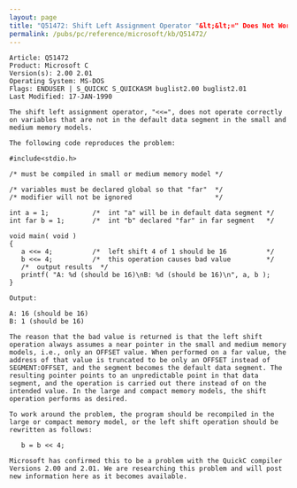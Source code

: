 ```yaml
---
layout: page
title: "Q51472: Shift Left Assignment Operator "&lt;&lt;=" Does Not Work Correctly"
permalink: /pubs/pc/reference/microsoft/kb/Q51472/
---
```


	Article: Q51472
	Product: Microsoft C
	Version(s): 2.00 2.01
	Operating System: MS-DOS
	Flags: ENDUSER | S_QUICKC S_QUICKASM buglist2.00 buglist2.01
	Last Modified: 17-JAN-1990
	
	The shift left assignment operator, "<<=", does not operate correctly
	on variables that are not in the default data segment in the small and
	medium memory models.
	
	The following code reproduces the problem:
	
	#include<stdio.h>
	
	/* must be compiled in small or medium memory model */
	
	/* variables must be declared global so that "far"  */
	/* modifier will not be ignored                     */
	
	int a = 1;           /*  int "a" will be in default data segment */
	int far b = 1;       /*  int "b" declared "far" in far segment   */
	
	void main( void )
	{
	   a <<= 4;          /*  left shift 4 of 1 should be 16          */
	   b <<= 4;          /*  this operation causes bad value         */
	   /*  output results  */
	   printf( "A: %d (should be 16)\nB: %d (should be 16)\n", a, b );
	}
	
	Output:
	
	A: 16 (should be 16)
	B: 1 (should be 16)
	
	The reason that the bad value is returned is that the left shift
	operation always assumes a near pointer in the small and medium memory
	models, i.e., only an OFFSET value. When performed on a far value, the
	address of that value is truncated to be only an OFFSET instead of
	SEGMENT:OFFSET, and the segment becomes the default data segment. The
	resulting pointer points to an unpredictable point in that data
	segment, and the operation is carried out there instead of on the
	intended value. In the large and compact memory models, the shift
	operation performs as desired.
	
	To work around the problem, the program should be recompiled in the
	large or compact memory model, or the left shift operation should be
	rewritten as follows:
	
	   b = b << 4;
	
	Microsoft has confirmed this to be a problem with the QuickC compiler
	Versions 2.00 and 2.01. We are researching this problem and will post
	new information here as it becomes available.
